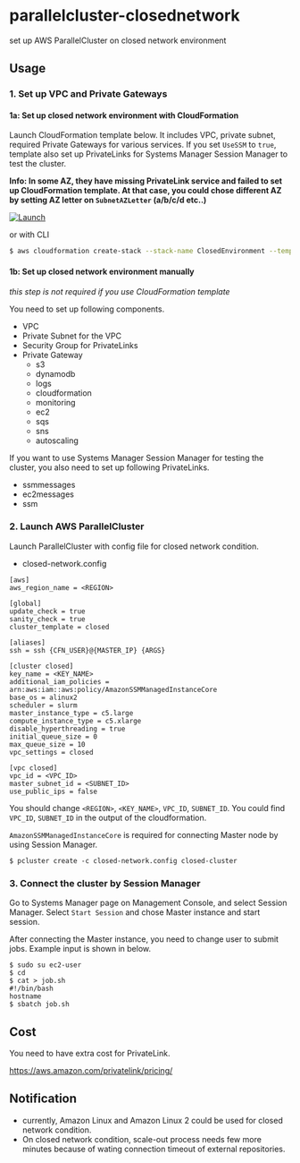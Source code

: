 # parallelcluster-closednetwork
set up AWS ParallelCluster on closed network environment


## Usage

### 1. Set up VPC and Private Gateways

#### 1a: Set up closed network environment with CloudFormation

Launch CloudFormation template below. It includes VPC, private subnet, required Private Gateways for various services. 
If you set `UseSSM` to `true`, template also set up PrivateLinks for Systems Manager Session Manager to test the cluster.

**Info: In some AZ, they have missing PrivateLink service and failed to set up CloudFormation template. At that case, you could chose different AZ by setting AZ letter on `SubnetAZLetter` (a/b/c/d etc..)**

[![Launch](https://s3.amazonaws.com/cloudformation-examples/cloudformation-launch-stack.png)](https://console.aws.amazon.com/cloudformation/home?#/stacks/new?stackName=ClosedEnvironment&templateURL=https://midaisuk-public-templates.s3.amazonaws.com/parallelcluster-closednetwork/closed-vpc-privatelink.yml
)

or with CLI

```bash
$ aws cloudformation create-stack --stack-name ClosedEnvironment --template-url https://midaisuk-public-templates.s3.amazonaws.com/parallelcluster-closednetwork/closed-vpc-privatelink.yml
```

#### 1b: Set up closed network environment manually 

*this step is not required if you use CloudFormation template*

You need to set up following components.

- VPC
- Private Subnet for the VPC
- Security Group for PrivateLinks
- Private Gateway
  - s3
  - dynamodb
  - logs
  - cloudformation
  - monitoring
  - ec2
  - sqs
  - sns
  - autoscaling

If you want to use Systems Manager Session Manager for testing the cluster, you also need to set up following PrivateLinks.

- ssmmessages
- ec2messages
- ssm


### 2. Launch AWS ParallelCluster

Launch ParallelCluster with config file for closed network condition.

- closed-network.config

```
[aws]
aws_region_name = <REGION>

[global]
update_check = true
sanity_check = true
cluster_template = closed

[aliases]
ssh = ssh {CFN_USER}@{MASTER_IP} {ARGS}

[cluster closed]
key_name = <KEY_NAME>
additional_iam_policies = arn:aws:iam::aws:policy/AmazonSSMManagedInstanceCore
base_os = alinux2
scheduler = slurm
master_instance_type = c5.large
compute_instance_type = c5.xlarge
disable_hyperthreading = true
initial_queue_size = 0
max_queue_size = 10
vpc_settings = closed

[vpc closed]
vpc_id = <VPC_ID>
master_subnet_id = <SUBNET_ID>
use_public_ips = false
```

You should change `<REGION>`, `<KEY_NAME>`, `VPC_ID`, `SUBNET_ID`.
You could find `VPC_ID`, `SUBNET_ID` in the output of the cloudformation.

`AmazonSSMManagedInstanceCore` is required for connecting Master node by using Session Manager.

```
$ pcluster create -c closed-network.config closed-cluster
```

### 3. Connect the cluster by Session Manager

Go to Systems Manager page on Management Console, and select Session Manager.
Select `Start Session` and chose Master instance and start session.

After connecting the Master instance, you need to change user to submit jobs.
Example input is shown in below.

```
$ sudo su ec2-user
$ cd
$ cat > job.sh
#!/bin/bash
hostname
$ sbatch job.sh
```

## Cost

You need to have extra cost for PrivateLink.

https://aws.amazon.com/privatelink/pricing/

## Notification

- currently, Amazon Linux and Amazon Linux 2 could be used for closed network condition.
- On closed network condition, scale-out process needs few more minutes because of wating connection timeout of external repositories.


